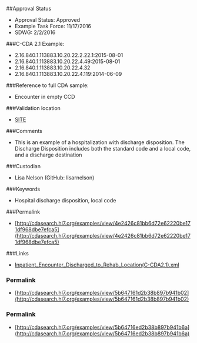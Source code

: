 ##Approval Status 

* Approval Status: Approved
* Example Task Force: 11/17/2016
* SDWG: 2/2/2016

###C-CDA 2.1 Example: 

* 2.16.840.1.113883.10.20.22.2.22.1:2015-08-01
* 2.16.840.1.113883.10.20.22.4.49:2015-08-01
* 2.16.840.1.113883.10.20.22.4.32
* 2.16.840.1.113883.10.20.22.4.119:2014-06-09

###Reference to full CDA sample:
* Encounter in empty CCD


###Validation location

* [SITE](https://sitenv.org/sandbox-ccda/ccda-validator)


###Comments

* This is an example of a hospitalization with discharge disposition. The Discharge Disposition includes both the standard code and a local code, and a discharge destination

###Custodian

* Lisa Nelson (GitHub: lisarnelson)



###Keywords

* Hospital discharge disposition, local code


###Permalink 

* [http://cdasearch.hl7.org/examples/view/4e2426c81bb6d72e62220be171df968dbe7efca5](http://cdasearch.hl7.org/examples/view/4e2426c81bb6d72e62220be171df968dbe7efca5)

###Links 

* [Inpatient_Encounter_Discharged_to_Rehab_Location(C-CDA2.1).xml](https://github.com/HL7/C-CDA-Examples/tree/master/Encounters/Inpatient%20Encounter%20Discharged%20to%20Rehab%20Location/Inpatient_Encounter_Discharged_to_Rehab_Location%28C-CDA2.1%29.xml)


### Permalink 

* [http://cdasearch.hl7.org/examples/view/5b647161d2b38b897b941b02](http://cdasearch.hl7.org/examples/view/5b647161d2b38b897b941b02)

### Permalink 

* [http://cdasearch.hl7.org/examples/view/5b64716ed2b38b897b941b6a](http://cdasearch.hl7.org/examples/view/5b64716ed2b38b897b941b6a)